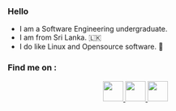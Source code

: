 ### Hello
- I am a Software Engineering undergraduate.
- I am from Sri Lanka. 🇱🇰
- I do like Linux and Opensource software. 🐧

### Find me on : 
<div style="text-align: center">
  
  <a href="mailto:sandeepasujeewa@gmail.com">
    <img src="https://user-images.githubusercontent.com/107795508/179223264-e7eb6499-474b-4c29-94f7-2d5e90106631.png" width="40" height="40" />
  </a>
  
  <a href="https://github.com/sskularathna">
    <img src="https://user-images.githubusercontent.com/107795508/179223290-616bb3a5-1b31-4f7a-82b4-64198d5854e4.png" width="40" height="40" />
  </a>
  
  <a href="https://social.trom.tf/profile/sujee">
    <img src="https://user-images.githubusercontent.com/107795508/179223361-708ea12d-0a9b-4fec-8ffa-0aadf492a52c.png" width="40" height="40" />
  </a>
  
</div>
